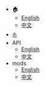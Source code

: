 - :house:
  - [English](https://DDLife.github.io/)
  - [中文](https://DDLife.github.io/zh/)
- [:boat:](/)
- API
  - [English](https://DDLife.github.io/DST/#/docs/)
  - [中文](https://DDLife.github.io/DST-zh/#/docs/)
- mods
  - [English](/docs/)
  - [中文](/zh/)
